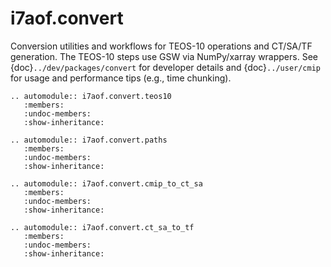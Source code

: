 # i7aof.convert

Conversion utilities and workflows for TEOS-10 operations and CT/SA/TF
generation. The TEOS-10 steps use GSW via NumPy/xarray wrappers. See
{doc}`../dev/packages/convert` for developer details and {doc}`../user/cmip`
for usage and performance tips (e.g., time chunking).

```{eval-rst}
.. automodule:: i7aof.convert.teos10
   :members:
   :undoc-members:
   :show-inheritance:
```

```{eval-rst}
.. automodule:: i7aof.convert.paths
   :members:
   :undoc-members:
   :show-inheritance:
```

```{eval-rst}
.. automodule:: i7aof.convert.cmip_to_ct_sa
   :members:
   :undoc-members:
   :show-inheritance:
```

```{eval-rst}
.. automodule:: i7aof.convert.ct_sa_to_tf
   :members:
   :undoc-members:
   :show-inheritance:
```
